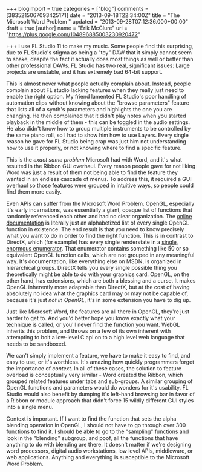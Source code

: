 +++
blogimport = true
categories = ["blog"]
comments = [3835215067093425171]
date = "2013-09-18T22:34:00Z"
title = "The Microsoft Word Problem "
updated = "2013-09-28T07:12:36.000+00:00"
draft = true
[author]
name = "Erik McClure"
uri = "https://plus.google.com/104896885003230920472"

+++
I use FL Studio 11 to make my music. Some people find this surprising, due to FL Studio's stigma as being a "toy" DAW that it simply cannot seem to shake, despite the fact it actually does most things as well or better than other professional DAWs. FL Studio has two real, significant issues: Large projects are unstable, and it has extremely bad 64-bit support.

This is almost never what people actually complain about. Instead, people complain about FL studio lacking features when they really just need to enable the right option. My friend lamented FL Studio's poor handling of automation clips without knowing about the "browse parameters" feature that lists all of a synth's parameters and highlights the one you are changing. He then complained that it didn't play notes when you started playback in the middle of them - this can be toggled in the audio settings. He also didn't know how to group multiple instruments to be controlled by the same piano roll, so I had to show him how to use Layers. Every single reason he gave for FL Studio being crap was just him not understanding how to use it properly, or not knowing where to find a specific feature.

This is the *exact same problem* Microsoft had with Word, and it's what resulted in the Ribbon GUI overhaul. Every reason people gave for not liking Word was just a result of them not being able to find the feature they wanted in an endless cascade of menus. To address this, it required a GUI overhaul so those features were grouped in intuitive ways, so people could find them more easily.

Even APIs can suffer from the Microsoft Word Problem. OpenGL, especially it's early incarnations, was essentially a giant, opaque list of functions that randomly referenced each other and had no clear organization. The [online documentation](http://www.opengl.org/sdk/docs/man/) is literally just an alphabetized list of every single OpenGL function in existence. The end result is that you need to know precisely what you want to do in order to find the right function. This is in contrast to DirectX, which (for example) has every single renderstate in a [single, enormous enumerator](http://msdn.microsoft.com/en-us/library/windows/desktop/bb172599(v=vs.85).aspx). That enumerator contains something like 50 or so equivalent OpenGL function calls, which are not grouped in any meaningful way. It's documentation, like everything else on MSDN, is organized in hierarchical groups. DirectX tells you every single possible thing you theoretically might be able to do with your graphics card. OpenGL, on the other hand, has extensions, which are both a blessing and a curse. It makes OpenGL inherently more adaptable than DirectX, but at the cost of having absolutely no idea what the graphics card may or may not be capable of, because it's just *not in OpenGL*, it's in some extension you have to dig up.

Just like Microsoft Word, the features are all there in OpenGL, they're just harder to get to. And you'd better hope you know exactly what your technique is called, or you'll never find the function you want. WebGL inherits this problem, and throws on a few of its own inherent with attempting to bolt a low-level C api on to a high level web language that needs to be sandboxed.

We can't simply implement a feature, we have to make it easy to find, and easy to use, or it's worthless. It's amazing how quickly programmers forget the importance of *context*. In all of these cases, the solution to feature overload is conceptually very similar - Word created the Ribbon, which grouped related features under tabs and sub-groups. A similar grouping of OpenGL functions and parameters would do wonders for it's usability. FL Studio would also benefit by dumping it's left-hand browsing bar in favor of a Ribbon or module approach that didn't force 15 wildly different GUI styles into a single menu.

Context is important. If I want to find the function that sets the alpha blending operation in OpenGL, I should not have to go through over 300 functions to find it. I should be able to go to the "sampling" functions and look in the "blending" subgroup, and poof, all the functions that have anything to do with blending are there. It doesn't matter if we're designing word processors, digital audio workstations, low level APIs, middleware, or web applications. Anything and everything is susceptible to the Microsoft Word Problem.

